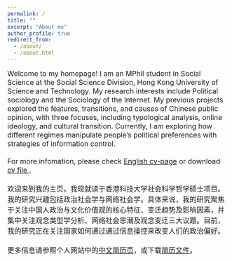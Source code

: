 ```yaml
---
permalink: /
title: ""
excerpt: "About me"
author_profile: true
redirect_from: 
  - /about/
  - /about.html
---
```


<font size="3">
Welcome to my homepage! I am an MPhil student in Social Science at the Social Science Division, Hong Kong University of Science and Technology. My research interests include Political sociology and the Sociology of the Internet. My previous projects explored the features, transitions, and causes of Chinese public opinion, with three focuses, including typological analysis, online ideology, and cultural transition. Currently, I am exploring how different regimes manipulate people’s political preferences with strategies of information control.  <br>
<br>
For more infomation, please check <a href="https://wujinfeng0715.github.io/cv/">English cv-page</a> or download <a href="https://wujinfeng0715.github.io//files/CV-JinfengWu-20221206.pdf"> cv file </a>.<br>
<br>
欢迎来到我的主页。我现就读于香港科技大学社会科学哲学硕士项目。我的研究兴趣包括政治社会学与网络社会学。具体来说，我的研究聚焦于关注中国人政治与文化价值观的核心特征、变迁趋势及影响因素，并集中关注观念类型学分析、网络社会思潮及观念变迁三大议题。目前，我的研究正在关注国家如何通过通过信息操控来改变人们的政治偏好。<br>
<br>
更多信息请参照个人网站中的<a href="https://wujinfeng0715.github.io/chinese_cv/">中文简历页</a>，或下载<a href="https://wujinfeng0715.github.io//files/科研履历-吴锦峰-20221206.pdf">简历文件</a>。
</font>


